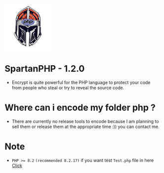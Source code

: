 <img src="https://github.com/VennDev/SpartanPHP/blob/main/icon.png" alt="SpartanPHP" height="150" width="150" />

# SpartanPHP - 1.2.0
- Encrypt is quite powerful for the PHP language to protect your code from people who steal or try to reveal the source code.

# Where can i encode my folder php ?
- There are currently no release tools to encode because I am planning to sell them or release them at the appropriate time :)) you can contact me.

# Note
- ``PHP >= 8.2`` `(recommended 8.2.17)` if you want test ```Test.php``` file in here [Click](https://github.com/VennDev/SpartanPHP/tree/main/tests)
